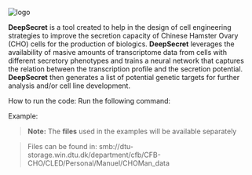 ![logo](https://github.com/jmcamza/CHOMan/blob/master/turbocho.png)

**DeepSecret** is a tool created to help in the design of cell engineering strategies to improve the secretion capacity of Chinese Hamster Ovary (CHO) cells for the production of biologics. **DeepSecret** leverages the availability of masive amounts of transcriptome data from cells with different secretory phenotypes and trains a neural network that captures the relation between the transcription profile and the secretion potential. **DeepSecret** then generates a list of potential genetic targets for further analysis and/or cell line development.

How to run the code:
Run the following command:


Example:




> **Note:** The **files** used in the examples will be available separately


>Files can be found in:
>smb://dtu-storage.win.dtu.dk/department/cfb/CFB-CHO/CLED/Personal/Manuel/CHOMan_data
